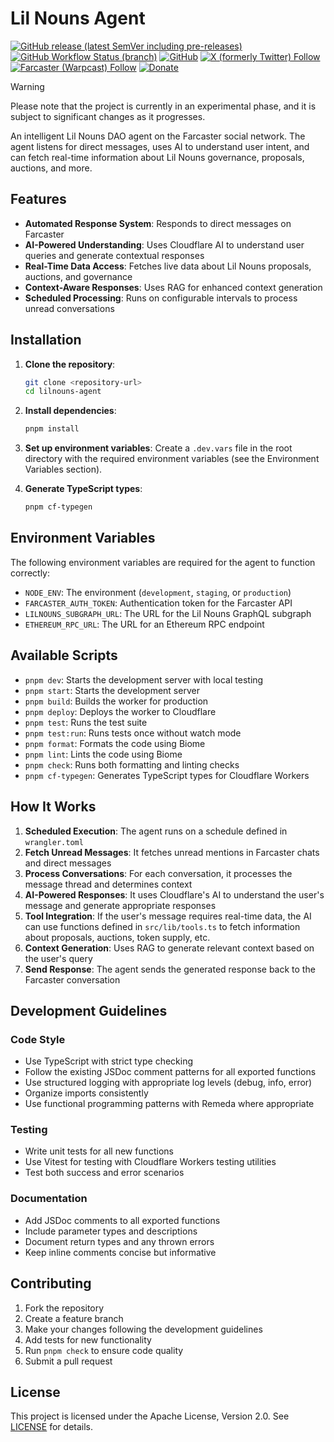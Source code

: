 # Lil Nouns Agent

[![GitHub release (latest SemVer including pre-releases)](https://img.shields.io/github/v/release/lilnouns/lilnouns-agent?include_prereleases)](https://github.com/lilnouns/lilnouns-agent/releases)
[![GitHub Workflow Status (branch)](https://img.shields.io/github/actions/workflow/status/lilnouns/lilnouns-agent/build.yml)](https://github.com/lilnouns/lilnouns-agent/actions/workflows/build.yml)
[![GitHub](https://img.shields.io/github/license/lilnouns/lilnouns-agent)](https://github.com/lilnouns/lilnouns-agent/blob/master/LICENSE)
[![X (formerly Twitter) Follow](https://img.shields.io/badge/follow-%40nekofar-ffffff?logo=x&style=flat)](https://x.com/nekofar)
[![Farcaster (Warpcast) Follow](https://img.shields.io/badge/follow-%40nekofar-855DCD.svg?logo=farcaster&logoColor=f5f5f5&style=flat)](https://warpcast.com/nekofar)
[![Donate](https://img.shields.io/badge/donate-nekofar.crypto-a2b9bc?logo=ethereum&logoColor=f5f5f5)](https://ud.me/nekofar.crypto)

> [!WARNING]
> Please note that the project is currently in an experimental phase, and it is subject to significant changes as it
> progresses.

An intelligent Lil Nouns DAO agent on the Farcaster social network.
The agent listens for direct messages, uses AI to understand user intent, and can fetch real-time information about 
Lil Nouns governance, proposals, auctions, and more.

## Features

- **Automated Response System**: Responds to direct messages on Farcaster
- **AI-Powered Understanding**: Uses Cloudflare AI to understand user queries and generate contextual responses
- **Real-Time Data Access**: Fetches live data about Lil Nouns proposals, auctions, and governance
- **Context-Aware Responses**: Uses RAG for enhanced context generation
- **Scheduled Processing**: Runs on configurable intervals to process unread conversations


## Installation

1. **Clone the repository**:
   ```bash
   git clone <repository-url>
   cd lilnouns-agent
   ```

2. **Install dependencies**:
   ```bash
   pnpm install
   ```

3. **Set up environment variables**:
   Create a `.dev.vars` file in the root directory with the required environment variables (see the Environment Variables section).

4. **Generate TypeScript types**:
   ```bash
   pnpm cf-typegen
   ```

## Environment Variables

The following environment variables are required for the agent to function correctly:

- `NODE_ENV`: The environment (`development`, `staging`, or `production`)
- `FARCASTER_AUTH_TOKEN`: Authentication token for the Farcaster API
- `LILNOUNS_SUBGRAPH_URL`: The URL for the Lil Nouns GraphQL subgraph
- `ETHEREUM_RPC_URL`: The URL for an Ethereum RPC endpoint

## Available Scripts

- `pnpm dev`: Starts the development server with local testing
- `pnpm start`: Starts the development server
- `pnpm build`: Builds the worker for production
- `pnpm deploy`: Deploys the worker to Cloudflare
- `pnpm test`: Runs the test suite
- `pnpm test:run`: Runs tests once without watch mode
- `pnpm format`: Formats the code using Biome
- `pnpm lint`: Lints the code using Biome
- `pnpm check`: Runs both formatting and linting checks
- `pnpm cf-typegen`: Generates TypeScript types for Cloudflare Workers

## How It Works

1. **Scheduled Execution**: The agent runs on a schedule defined in `wrangler.toml`
2. **Fetch Unread Messages**: It fetches unread mentions in Farcaster chats and direct messages
3. **Process Conversations**: For each conversation, it processes the message thread and determines context
4. **AI-Powered Responses**: It uses Cloudflare's AI to understand the user's message and generate appropriate responses
5. **Tool Integration**: If the user's message requires real-time data, the AI can use functions defined in `src/lib/tools.ts` to fetch information about proposals, auctions, token supply, etc.
6. **Context Generation**: Uses RAG to generate relevant context based on the user's query
7. **Send Response**: The agent sends the generated response back to the Farcaster conversation

## Development Guidelines

### Code Style

- Use TypeScript with strict type checking
- Follow the existing JSDoc comment patterns for all exported functions
- Use structured logging with appropriate log levels (debug, info, error)
- Organize imports consistently
- Use functional programming patterns with Remeda where appropriate

### Testing

- Write unit tests for all new functions
- Use Vitest for testing with Cloudflare Workers testing utilities
- Test both success and error scenarios

### Documentation

- Add JSDoc comments to all exported functions
- Include parameter types and descriptions
- Document return types and any thrown errors
- Keep inline comments concise but informative

## Contributing

1. Fork the repository
2. Create a feature branch
3. Make your changes following the development guidelines
4. Add tests for new functionality
5. Run `pnpm check` to ensure code quality
6. Submit a pull request

## License

This project is licensed under the Apache License, Version 2.0. See [LICENSE](./LICENSE) for details.

